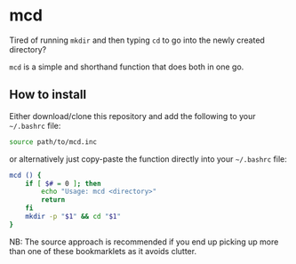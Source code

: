 # mcd
Tired of running `mkdir` and then typing `cd` to go into the newly created directory?

`mcd` is a simple and shorthand function that does both in one go.

## How to install

Either download/clone this repository and add the following to your `~/.bashrc` file:
```bash
source path/to/mcd.inc
```

or alternatively just copy-paste the function directly into your `~/.bashrc` file:

```bash
mcd () {
    if [ $# = 0 ]; then
        echo "Usage: mcd <directory>"
        return
    fi
    mkdir -p "$1" && cd "$1"
}
```

NB: The source approach is recommended if you end up picking up more than one of these bookmarklets as it avoids clutter.
